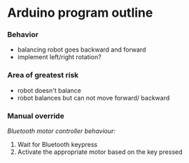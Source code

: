 # Arduino program outline

### Behavior
- balancing robot goes backward and forward
- implement left/right rotation?

### Area of greatest risk
- robot doesn't balance
- robot balances but can not move forward/ backward


### Manual override
*Bluetooth motor controller behaviour:*
1. Wait for Bluetooth keypress 
2. Activate the appropriate motor based on the key pressed

